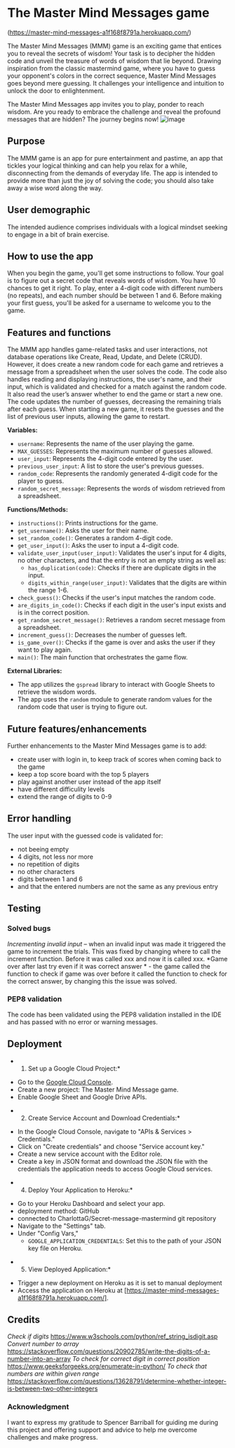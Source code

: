 
# The Master Mind Messages game
(https://master-mind-messages-a1f168f8791a.herokuapp.com/)

The Master Mind Messages (MMM) game is an exciting game that entices you to reveal the secrets of wisdom! Your task is to decipher the hidden code and unveil the treasure of words of wisdom that lie beyond. Drawing inspiration from the classic mastermind game, where you have to guess your opponent's colors in the correct sequence, Master Mind Messages goes beyond mere guessing. It challenges your intelligence and intuition to unlock the door to enlightenment.

The Master Mind Messages app invites you to play, ponder to reach wisdom. Are you ready to embrace the challenge and reveal the profound messages that are hidden? The journey begins now!
![image](https://github.com/CharlottaG/Secret-message-mastermind/assets/138576943/f377821e-03b2-4548-aabd-6df7c1c8cfab)

## Purpose 
The MMM game is an app for pure entertainment and pastime, an app that tickles your logical thinking and can help you relax for a while, disconnecting from the demands of everyday life. The app is intended to provide more than just the joy of solving the code; you should also take away a wise word along the way.

## User demographic
The intended audience comprises individuals with a logical mindset seeking to engage in a bit of brain exercise.

## How to use the app
When you begin the game, you'll get some instructions to follow. Your goal is to figure out a secret code that reveals words of wisdom. You have 10 chances to get it right. To play, enter a 4-digit code with different numbers (no repeats), and each number should be between 1 and 6. Before making your first guess, you'll be asked for a username to welcome you to the game. 

## Features and functions
The MMM app handles game-related tasks and user interactions, not database operations like Create, Read, Update, and Delete (CRUD). However, it does create a new random code for each game and retrieves a message from a spreadsheet when the user solves the code. The code also handles reading and displaying instructions, the user's name, and their input, which is validated and checked for a match against the random code. It also read the user’s answer whether to end the game or start a new one. The code updates the number of guesses, decreasing the remaining trials after each guess. When starting a new game, it resets the guesses and the list of previous user inputs, allowing the game to restart.

**Variables:**
   - `username`: Represents the name of the user playing the game.
   - `MAX_GUESSES`: Represents the maximum number of guesses allowed.
   - `user_input`: Represents the 4-digit code entered by the user.
   - `previous_user_input`: A list to store the user's previous guesses.
   - `random_code`: Represents the randomly generated 4-digit code for the player to guess.
   - `random_secret_message`: Represents the words of wisdom retrieved from a spreadsheet.

**Functions/Methods:**
   - `instructions()`: Prints instructions for the game.
   - `get_username()`: Asks the user for their name.
   - `set_random_code()`: Generates a random 4-digit code.
   - `get_user_input()`: Asks the user to input a 4-digit code.
   - `validate_user_input(user_input)`: Validates the user's input for 4 digits, no other characters, and that the entry is not an empty string as well as:
     - `has_duplication(code)`: Checks if there are duplicate digits in the input.
     - `digits_within_range(user_input)`: Validates that the digits are within the range 1-6.
   - `check_guess()`: Checks if the user's input matches the random code.
   - `are_digits_in_code()`: Checks if each digit in the user's input exists and is in the correct position.
   - `get_random_secret_message()`: Retrieves a random secret message from a spreadsheet.
   - `increment_guess()`: Decreases the number of guesses left.
   - `is_game_over()`: Checks if the game is over and asks the user if they want to play again.
   - `main()`: The main function that orchestrates the game flow.

**External Libraries:**
   - The app utilizes the `gspread` library to interact with Google Sheets to retrieve the wisdom words.
   - The app uses the `random` module to generate random values for the random code that user is trying to figure out.

## Future features/enhancements
Further enhancements to the Master Mind Messages game is to add:
- create user with login in, to keep track of scores when coming back to the game
- keep a top score board with the top 5 players
- play against another user instead of the app itself
- have different difficulity levels
- extend the range of digits to 0-9

## Error handling
The user input with the guessed code is validated for:
  - not beeing empty
  - 4 digits, not less nor more
  - no repetition of digits
  - no other characters
  - digits between 1 and 6
  - and that the entered numbers are not the same as any previous entry

## Testing
### Solved bugs
*Incrementing invalid input* – when an invalid input was made it triggered the game to increment the trials. This was fixed by changing where to call the increment function. Before it was called xxx and now it is called xxx.
*Game over after last try even if it was correct answer * - the game called the function to check if game was over before it called the function to check for the correct answer, by changing this the issue was solved.

### PEP8 validation
The code has been validated using the PEP8 validation installed in the IDE and has passed with no error or warning messages.
  
## Deployment
* 1. Set up a Google Cloud Project:*
- Go to the [Google Cloud Console](https://console.cloud.google.com/).
- Create a new project: The Master Mind Message game.
- Enable Google Sheet and Google Drive APIs.
* 2. Create Service Account and Download Credentials:*
- In the Google Cloud Console, navigate to "APIs & Services > Credentials."
- Click on "Create credentials" and choose "Service account key."
- Create a new service account with the Editor role.
- Create a key in JSON format and download the JSON file with the credentials the application needs to access Google Cloud services.
* 4. Deploy Your Application to Heroku:*
- Go to your Heroku Dashboard and select your app.
- deployment method: GitHub
- connected to  CharlottaG/Secret-message-mastermind git repository
- Navigate to the "Settings" tab.
- Under "Config Vars," 
  	- `GOOGLE_APPLICATION_CREDENTIALS`: Set this to the path of your JSON key file on Heroku.

* 5. View Deployed Application:*

- Trigger a new deployment on Heroku as it is set to manual deployment
- Access the application on Heroku at [https://master-mind-messages-a1f168f8791a.herokuapp.com/].

## Credits
*Check if digits*
https://www.w3schools.com/python/ref_string_isdigit.asp
*Convert number to array*
https://stackoverflow.com/questions/20902785/write-the-digits-of-a-number-into-an-array
*To check for correct digit in correct position*
https://www.geeksforgeeks.org/enumerate-in-python/
*To check that numbers are within given range*
https://stackoverflow.com/questions/13628791/determine-whether-integer-is-between-two-other-integers

### Acknowledgment
I want to express my gratitude to Spencer Barriball for guiding me during this project and offering support and advice to help me overcome challenges and make progress.


